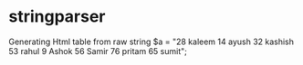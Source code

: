 # stringparser
Generating Html table from raw string $a = "28 kaleem 14 ayush 32 kashish 53 rahul 9 Ashok 56 Samir 76 pritam 65 sumit"; 

